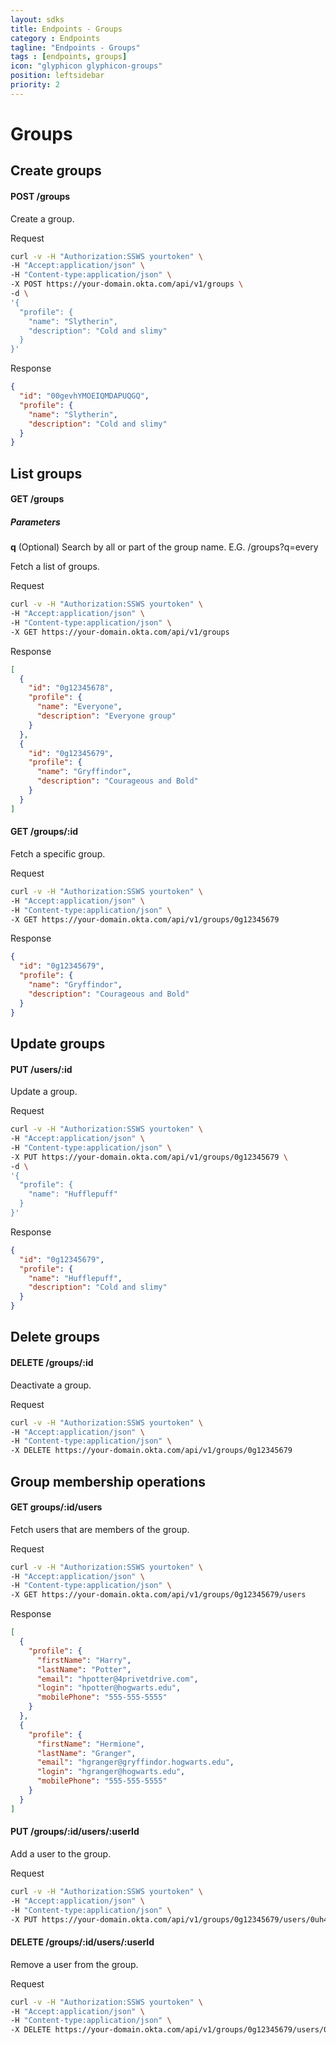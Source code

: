```yaml
---
layout: sdks
title: Endpoints - Groups
category : Endpoints
tagline: "Endpoints - Groups"
tags : [endpoints, groups]
icon: "glyphicon glyphicon-groups"
position: leftsidebar
priority: 2
---
```


# Groups

## Create groups

#### POST /groups

Create a group.

Request

```sh
curl -v -H "Authorization:SSWS yourtoken" \
-H "Accept:application/json" \
-H "Content-type:application/json" \
-X POST https://your-domain.okta.com/api/v1/groups \
-d \
'{
  "profile": {
    "name": "Slytherin",
    "description": "Cold and slimy" 
  }
}' 
```

Response

```json
{
  "id": "00gevhYMOEIQMDAPUQGQ", 
  "profile": {
    "name": "Slytherin",
    "description": "Cold and slimy" 
  }
}
```
## List groups

#### GET /groups

##### Parameters
**q** (Optional) Search by all or part of the group name. E.G. /groups?q=every

Fetch a list of groups.

Request

```sh
curl -v -H "Authorization:SSWS yourtoken" \
-H "Accept:application/json" \
-H "Content-type:application/json" \
-X GET https://your-domain.okta.com/api/v1/groups 
```

Response

```json
[
  {
    "id": "0g12345678", 
    "profile": {
      "name": "Everyone",
      "description": "Everyone group" 
    }
  }, 
  {
    "id": "0g12345679", 
    "profile": {
      "name": "Gryffindor",
      "description": "Courageous and Bold"
    }
  }
]
```
#### GET /groups/:id

Fetch a specific group.

Request

```sh
curl -v -H "Authorization:SSWS yourtoken" \
-H "Accept:application/json" \
-H "Content-type:application/json" \
-X GET https://your-domain.okta.com/api/v1/groups/0g12345679 
```

Response

```json
{
  "id": "0g12345679", 
  "profile": {
    "name": "Gryffindor",
    "description": "Courageous and Bold" 
  }
}
```
## Update groups

#### PUT /users/:id

Update a group.

Request

```sh
curl -v -H "Authorization:SSWS yourtoken" \
-H "Accept:application/json" \
-H "Content-type:application/json" \
-X PUT https://your-domain.okta.com/api/v1/groups/0g12345679 \
-d \
'{
  "profile": {
    "name": "Hufflepuff"
  }
}' 
```

Response

```json
{
  "id": "0g12345679", 
  "profile": {
    "name": "Hufflepuff",
    "description": "Cold and slimy" 
  }
}
```
## Delete groups

#### DELETE /groups/:id

Deactivate a group.

Request

```sh
curl -v -H "Authorization:SSWS yourtoken" \
-H "Accept:application/json" \
-H "Content-type:application/json" \
-X DELETE https://your-domain.okta.com/api/v1/groups/0g12345679 
```
## Group membership operations

#### GET groups/:id/users

Fetch users that are members of the group. 

Request

```sh
curl -v -H "Authorization:SSWS yourtoken" \
-H "Accept:application/json" \
-H "Content-type:application/json" \
-X GET https://your-domain.okta.com/api/v1/groups/0g12345679/users 
```

Response

```json
[
  {
    "profile": {
      "firstName": "Harry", 
      "lastName": "Potter",
      "email": "hpotter@4privetdrive.com",  
      "login": "hpotter@hogwarts.edu", 
      "mobilePhone": "555-555-5555"
    }
  }, 
  {
    "profile": {
      "firstName": "Hermione", 
      "lastName": "Granger", 
      "email": "hgranger@gryffindor.hogwarts.edu", 
      "login": "hgranger@hogwarts.edu", 
      "mobilePhone": "555-555-5555"
    }
  }
]
```
#### PUT /groups/:id/users/:userId

Add a user to the group.

Request

```sh
curl -v -H "Authorization:SSWS yourtoken" \
-H "Accept:application/json" \
-H "Content-type:application/json" \
-X PUT https://your-domain.okta.com/api/v1/groups/0g12345679/users/0uh4rryp0tter
```
#### DELETE /groups/:id/users/:userId

Remove a user from the group.

Request 

```sh
curl -v -H "Authorization:SSWS yourtoken" \
-H "Accept:application/json" \
-H "Content-type:application/json" \
-X DELETE https://your-domain.okta.com/api/v1/groups/0g12345679/users/0uh4rryp0tt3r
```